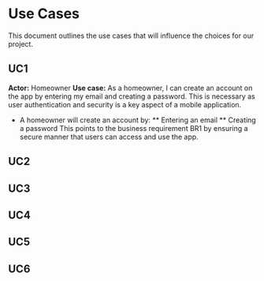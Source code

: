 # Use Cases

This document outlines the use cases that will influence the choices for our project.

## UC1
**Actor:** Homeowner 
**Use case:** As a homeowner, I can create an account on the app by entering my email and creating a password. This is necessary as user authentication and security is a key aspect of a mobile application. 
* A homeowner will create an account by:
** Entering an email 
** Creating a password 
This points to the business requirement BR1 by ensuring a secure manner that users can access and use the app.

## UC2

## UC3

## UC4

## UC5

## UC6
